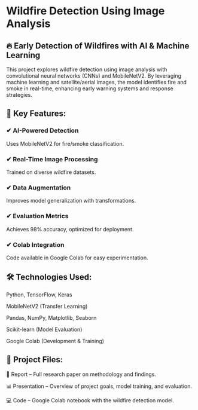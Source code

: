 # Wildfire Detection Using Image Analysis
## 🔥 Early Detection of Wildfires with AI & Machine Learning 

This project explores wildfire detection using image analysis with convolutional neural networks (CNNs) and MobileNetV2. By leveraging machine learning and satellite/aerial images, the model identifies fire and smoke in real-time, enhancing early warning systems and response strategies.

## 📌 Key Features:

### ✔ AI-Powered Detection

Uses MobileNetV2 for fire/smoke classification. 

### ✔ Real-Time Image Processing

Trained on diverse wildfire datasets.

### ✔ Data Augmentation

Improves model generalization with transformations.

### ✔ Evaluation Metrics

Achieves 98% accuracy, optimized for deployment.

### ✔ Colab Integration

Code available in Google Colab for easy experimentation.

## 🛠️ Technologies Used:

Python, TensorFlow, Keras

MobileNetV2 (Transfer Learning)

Pandas, NumPy, Matplotlib, Seaborn

Scikit-learn (Model Evaluation)

Google Colab (Development & Training)

## 📂 Project Files:

📄 Report – Full research paper on methodology and findings.

📊 Presentation – Overview of project goals, model training, and evaluation.

💻 Code – Google Colab notebook with the wildfire detection model.

